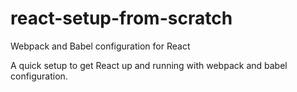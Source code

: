 # react-setup-from-scratch
Webpack and Babel configuration for React 

A quick setup to get React up and running with webpack and babel configuration.


